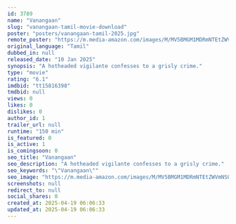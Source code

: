 ```yaml
---
id: 3789
name: "Vanangaan"
slug: "vanangaan-tamil-movie-download"
poster: "posters/vanangaan-tamil-2025.jpg"
remote_poster: "https://m.media-amazon.com/images/M/MV5BMGM1MDRmNTEtZWVmNS00MDg2LWIwYTctYTk0NjExNTRlZmQxXkEyXkFqcGc@._V1_SX300.jpg"
original_language: "Tamil"
dubbed_in: null
released_date: "10 Jan 2025"
synopsis: "A hotheaded vigilante confesses to a grisly crime."
type: "movie"
rating: "6.1"
imdbid: "tt15816398"
tmdbid: null
views: 0
likes: 0
dislikes: 0
author_id: 1
trailer_url: null
runtime: "150 min"
is_featured: 0
is_active: 1
is_comingsoon: 0
seo_title: "Vanangaan"
seo_description: "A hotheaded vigilante confesses to a grisly crime."
seo_keywords: "\"Vanangaan\""
seo_image: "https://m.media-amazon.com/images/M/MV5BMGM1MDRmNTEtZWVmNS00MDg2LWIwYTctYTk0NjExNTRlZmQxXkEyXkFqcGc@._V1_SX300.jpg"
screenshots: null
redirect_to: null
social_shares: 0
created_at: 2025-04-19 06:06:33
updated_at: 2025-04-19 06:06:33
---
```



